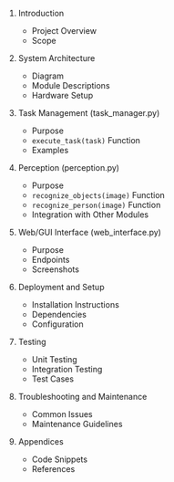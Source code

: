 1. Introduction
   - Project Overview
   - Scope

2. System Architecture
   - Diagram
   - Module Descriptions
   - Hardware Setup

3. Task Management (task_manager.py)
   - Purpose
   - `execute_task(task)` Function
   - Examples

4. Perception (perception.py)
   - Purpose
   - `recognize_objects(image)` Function
   - `recognize_person(image)` Function
   - Integration with Other Modules

5. Web/GUI Interface (web_interface.py)
   - Purpose
   - Endpoints
   - Screenshots

6. Deployment and Setup
   - Installation Instructions
   - Dependencies
   - Configuration

7. Testing
   - Unit Testing
   - Integration Testing
   - Test Cases

8. Troubleshooting and Maintenance
   - Common Issues
   - Maintenance Guidelines

9. Appendices
   - Code Snippets
   - References
